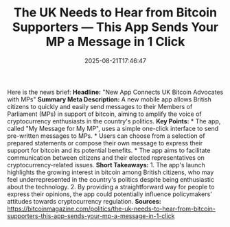 ﻿---
title: "The UK Needs to Hear from Bitcoin Supporters — This App Sends Your MP a Message in 1 Click"
date: "2025-08-21T17:46:47"
category: "Markets"
summary: ""
slug: "the uk needs to hear from bitcoin supporters  this app sends"
source_urls:
  - "https://bitcoinmagazine.com/politics/the-uk-needs-to-hear-from-bitcoin-supporters-this-app-sends-your-mp-a-message-in-1-click"
seo:
  title: "The UK Needs to Hear from Bitcoin Supporters — This App Sends Your MP a Message in 1 Click | Hash n Hedge"
  description: ""
  keywords: ["news", "markets", "brief"]
---
Here is the news brief:  **Headline:** "New App Connects UK Bitcoin Advocates with MPs"  **Summary Meta Description:** A new mobile app allows British citizens to quickly and easily send messages to their Members of Parliament (MPs) in support of bitcoin, aiming to amplify the voice of cryptocurrency enthusiasts in the country's politics.  **Key Points:**  * The app, called "My Message for My MP", uses a simple one-click interface to send pre-written messages to MPs. * Users can choose from a selection of prepared statements or compose their own message to express their support for bitcoin and its potential benefits. * The app aims to facilitate communication between citizens and their elected representatives on cryptocurrency-related issues.  **Short Takeaways:**  1. The app's launch highlights the growing interest in bitcoin among British citizens, who may feel underrepresented in the country's politics despite being enthusiastic about the technology. 2. By providing a straightforward way for people to express their opinions, the app could potentially influence policymakers' attitudes towards cryptocurrency regulation.  **Sources:** https://bitcoinmagazine.com/politics/the-uk-needs-to-hear-from-bitcoin-supporters-this-app-sends-your-mp-a-message-in-1-click 
